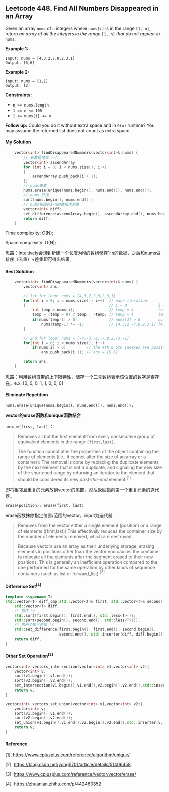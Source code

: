 ## Leetcode 448. Find All Numbers Disappeared in an Array

Given an array `nums` of `n` integers where `nums[i]` is in the range `[1, n]`, return *an array of all the integers in the range* `[1, n]` *that do not appear in* `nums`.

**Example 1:**

```
Input: nums = [4,3,2,7,8,2,3,1]
Output: [5,6]
```

**Example 2:**

```
Input: nums = [1,1]
Output: [2]
```

**Constraints:**

- `n == nums.length`
- `1 <= n <= 105`
- `1 <= nums[i] <= n`

**Follow up:** Could you do it without extra space and in `O(n)` runtime? You may assume the returned list does not count as extra space.

#### My Solution

~~~c++
    vector<int> findDisappearedNumbers(vector<int>& nums) {
        // 新数组储存 1-n
        vector<int> ascendArray;
        for (int i = 0; i < nums.size(); i++)
        {
            ascendArray.push_back(i + 1);
        };
        // nums去重
        nums.erase(unique(nums.begin(), nums.end()), nums.end());
        // nums 升序
        sort(nums.begin(), nums.end());
        // nums和储存1-n的数组求差集
        vector<int> diff;
        set_difference(ascendArray.begin(), ascendArray.end(), nums.begin(), nums.end(), inserter(diff, diff.begin()));
        return diff;
    }
~~~

Time complexity: O(N);

Space complexity: O(N);

思路：Intuitively会想到新建一个长度为N的数组储存1-n的数据，之后和nums做排序（去重）+差集即可得出结果。

#### Best Solution

~~~c++
    vector<int> findDisappearedNumbers(vector<int>& nums) {
        vector<int> ans;
		
        // 1st for loop: nums = [4,3,2,7,8,2,3,1]
        for(int i = 0; i < nums.size(); i++)  // each iteration:
        {                                     // i = 0              i = 1                ... i = 7
            int temp = nums[i];               // temp = 4           temp = 3             ... temp = -1
            temp = (temp > 0) ? temp : -temp; // temp = 4           temp = 3             ... temp = 1
            if(nums[temp-1] > 0)              // nums[3] > 0        nums[2] > 0          ... nums[0] > 0
                nums[temp-1] *= -1;           // [4,3,2,-7,8,2,3,1] [4,3,-2,-7,8,2,3,1]  ... [-4,-3,-2,-7,8,2,-3,-1]
        } 
		
		// 2nd for loop: nums = [-4,-3,-2,-7,8,2,-3,-1]
        for(int i = 0; i < nums.size(); i++)
            if(nums[i] > 0)         // the 4th & 5th indexes are positive
                ans.push_back(i+1); // ans = [5,6]
				
        return ans;
    }
~~~

思路：利用数组自带的上下限特性，储存一个二元数组表示该位置的数字是否存在。e.x. [0, 0, 0, 1, 1, 0, 0, 0]

#### Eliminate Repetition

`nums.erase(unique(nums.begin(), nums.end()), nums.end());` 

**vector的erase函数和unique函数结合**

`unique(first, last)` ：

> Removes all but the first element from every consecutive group of equivalent elements in the range `[first,last)`. 
>
> The function cannot alter the properties of the object containing the range of elements (i.e., it cannot alter the size of an array or a container): The removal is done by replacing the duplicate elements by the next element that is not a duplicate, and signaling the new size of the shortened range by returning an iterator to the element that should be considered its new *past-the-end* element.$^{[1]}$

即将相邻且重复的元素放到vector的尾部，然后返回指向第一个重复元素的迭代器。

`erase(position); erase(first, last)`

erase函数抹除指定位置/范围的vector，input为迭代器

> Removes from the vector either a single element (position) or a range of elements ([first,last)).This effectively reduces the container size by the number of elements removed, which are destroyed.
>
> Because vectors use an array as their underlying storage, erasing elements in positions other than the vector end causes the container to relocate all the elements after the segment erased to their new positions. This is generally an inefficient operation compared to the one performed for the same operation by other kinds of sequence containers (such as list or forward_list).$^{[3]}$

#### Difference Set$^{[4]}$

~~~c++
template <typename T>
std::vector<T> diff_cmp(std::vector<T>& first, std::vector<T>& second) {
    std::vector<T> diff;
    /* 排序 */
    std::sort(first.begin(), first.end(), std::less<T>());
    std::sort(second.begin(), second.end(), std::less<T>());
    /* 求两个集合差集 */
    std::set_difference(first.begin(), first.end(), second.begin(),
                        second.end(), std::inserter(diff, diff.begin()));
    return diff;
}
~~~

#### Other Set Operation$^{[2]}$

~~~c++
vector<int> vectors_intersection(vector<int> v1,vector<int> v2){
	vector<int> v;
	sort(v1.begin(),v1.end());   
	sort(v2.begin(),v2.end());   
	set_intersection(v1.begin(),v1.end(),v2.begin(),v2.end(),std::inserter(v, v.begin()));//求交集 
	return v;
}

vector<int> vectors_set_union(vector<int> v1,vector<int> v2){
	vector<int> v;
	sort(v1.begin(),v1.end());   
	sort(v2.begin(),v2.end());   
	set_union(v1.begin(),v1.end(),v2.begin(),v2.end(),std::inserter(v, v.begin()));//求并集 
	return v;
}
~~~

#### Reference

[1]. https://www.cplusplus.com/reference/algorithm/unique/

[2]. https://blog.csdn.net/yongh701/article/details/51406458

[3]. https://www.cplusplus.com/reference/vector/vector/erase/

[4]. https://zhuanlan.zhihu.com/p/442460352